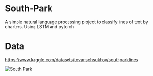 # South-Park

A simple natural language processing project to classify lines of text by charters. Using LSTM and pytorch

# Data
https://www.kaggle.com/datasets/tovarischsukhov/southparklines

![South Park](https://www.hollywoodreporter.com/wp-content/uploads/2021/10/south-park-4.jpg?w=1296&h=730&crop=1&resize=1000%2C563)

